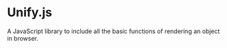 # Unify.js
A JavaScript library to include all the basic functions of rendering an object in browser.
